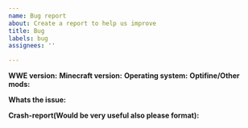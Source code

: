 ```yaml
---
name: Bug report
about: Create a report to help us improve
title: Bug
labels: bug
assignees: ''

---
```


**WWE version:** 
**Minecraft version:** 
**Operating system:** 
**Optifine/Other mods:** 

**Whats the issue:** 

**Crash-report(Would be very useful also please format):**
